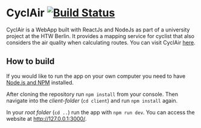 # CyclAir [![Build Status](https://travis-ci.org/sxmxn/CyclAir.svg?branch=master)](https://travis-ci.org/sxmxn/CyclAir)
CyclAir is a WebApp built with ReactJs and NodeJs as part of a university project at the HTW Berlin.
It provides a mapping service for cyclist that also considers the air quality when calculating routes.
You can visit CyclAir [here](https://cyclair.herokuapp.com/).

## How to build
If you would like to run the app on your own computer you need to have [Node.js and NPM](https://nodejs.org/en/) installed.

After cloning the repository run `npm install` from your console. Then navigate into the *client-folder* (`cd client`) and run `npm install` again.

In your *root folder* (`cd ..`) run the app with `npm run dev`. You can access the website at <http://127.0.0.1:3000/>.